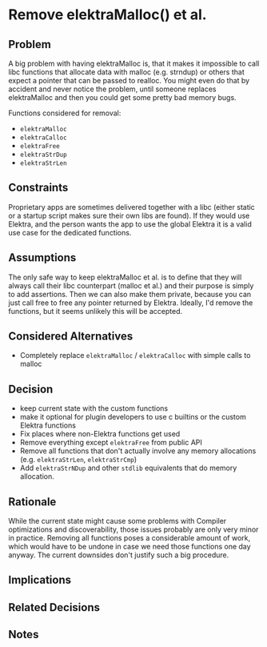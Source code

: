 # Remove elektraMalloc() et al.

## Problem

A big problem with having elektraMalloc is, that it makes it impossible to call
libc functions that allocate data with malloc (e.g. strndup) or others that
expect a pointer that can be passed to realloc. You might even do that by
accident and never notice the problem, until someone replaces elektraMalloc
and then you could get some pretty bad memory bugs.

Functions considered for removal:

- `elektraMalloc`
- `elektraCalloc`
- `elektraFree`
- `elektraStrDup`
- `elektraStrLen`

## Constraints

Proprietary apps are sometimes delivered together with a libc (either static or
a startup script makes sure their own libs are found). If they would use
Elektra, and the person wants the app to use the global Elektra it is a valid
use case for the dedicated functions.

## Assumptions

The only safe way to keep elektraMalloc et al. is to define that they will
always call their libc counterpart (malloc et al.) and their purpose is simply
to add assertions. Then we can also make them private, because you can just
call free to free any pointer returned by Elektra. Ideally, I'd remove the
functions, but it seems unlikely this will be accepted.

## Considered Alternatives

- Completely replace `elektraMalloc` / `elektraCalloc` with simple calls to malloc

## Decision

- keep current state with the custom functions
- make it optional for plugin developers to use c builtins or the custom Elektra
  functions
- Fix places where non-Elektra functions get used
- Remove everything except `elektraFree` from public API
- Remove all functions that don't actually involve any memory allocations (e.g. `elektraStrLen`, `elektraStrCmp`)
- Add `elektraStrNDup` and other `stdlib` equivalents that do memory allocation.

## Rationale

While the current state might cause some problems with Compiler optimizations
and discoverability, those issues probably are only very minor in practice.
Removing all functions poses a considerable amount of work, which would have to
be undone in case we need those functions one day anyway. The current downsides
don't justify such a big procedure.

## Implications

## Related Decisions

## Notes
